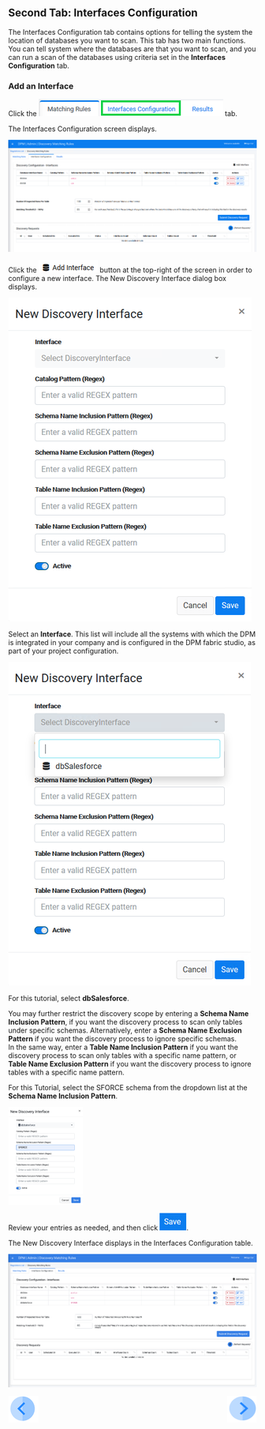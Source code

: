 ## Second Tab: Interfaces Configuration

The Interfaces Configuration tab contains options for telling the system the location of databases you want to scan. This tab has two main functions. You can tell system where the databases are that you want to scan, and you can run a scan of the databases using criteria set in the **Interfaces Configuration** tab.

### Add an Interface

Click the ![image](../images/07_Discovery_Interfaces_Tab.png) tab. 

The Interfaces Configuration screen displays.

![image](../images/07_01_Discovery_Interfaces_Config.png)

Click the ![image](../images/07_02_Discovery_Interfaces_AddNew.png) button at the top-right of the screen in order to configure a new interface. The New Discovery Interface dialog box displays. 

![image](../images/07_01_Discovery_Interfaces_New.png)

Select an **Interface**. This list will include all the systems with which the DPM is integrated in your company and is configured in the DPM fabric studio, as part of your project configuration.

![image](../images/07_02_Discovery_Interfaces_New.png)

For this tutorial, select **dbSalesforce**.

You may further restrict the discovery scope by entering a **Schema Name Inclusion Pattern**, if you want the discovery process to scan only tables under specific schemas. Alternatively, enter a **Schema Name Exclusion Pattern** if you want the discovery process to ignore specific schemas.  
In the same way, enter a **Table Name Inclusion Pattern** if you want the discovery process to scan only tables with a specific name pattern, or **Table Name Exclusion Pattern** if you want the discovery process to ignore tables with a specific name pattern.

For this Tutorial, select the SFORCE schema from the dropdown list at the **Schema Name Inclusion Pattern**.

<img src="../images/07_04_Discovery_Interfaces_New.png" width="30%" height="30%">

Review your entries as needed, and then click ![image](../images/ICON_Save.png).

The New Discovery Interface displays in the Interfaces Configuration table. 

![image](../images/07_09_Discovery_Interfaces_New.png)



[![Previous](../images/Previous.png)]( 03_03_05_Discovery_NewMatchingRule_DataSample.md)[<img align="right" width="60" height="54" src="../images/Next.png">](05_Discovery_SubmitDiscoveryRequest.md)
